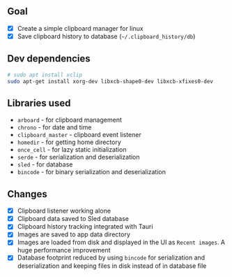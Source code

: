 ## Goal

- [x] Create a simple clipboard manager for linux
- [x] Save clipboard history to database (`~/.clipboard_history/db`)

## Dev dependencies

```bash
# sudo apt install xclip
sudo apt-get install xorg-dev libxcb-shape0-dev libxcb-xfixes0-dev
```

## Libraries used

- `arboard` - for clipboard management
- `chrono` - for date and time
- `clipboard_master` - clipboard event listener
- `homedir` - for getting home directory
- `once_cell` - for lazy static initialization
- `serde` - for serialization and deserialization
- `sled` - for database
- `bincode` - for binary serialization and deserialization

## Changes

- [x] Clipboard listener working alone
- [x] Clipboard data saved to Sled database
- [x] Clipboard history tracking integrated with Tauri
- [x] Images are saved to app data directory
- [x] Images are loaded from disk and displayed in the UI as `Recent images`. A huge performance improvement
- [x] Database footprint reduced by using `bincode` for serialization and deserialization and keeping files in disk instead of in database file

